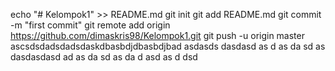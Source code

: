 echo "# Kelompok1" >> README.md
git init
git add README.md
git commit -m "first commit"
git remote add origin https://github.com/dimaskris98/Kelompok1.git
git push -u origin master
ascsdsdadsdadsdaskdbasbdjdbasbdjbad
asdasds
dasdasd
as
d
as
da
sd
as
dasdasdasd
ad
as
da
sd
as
da
d
asd
as
d
dsd
